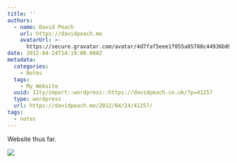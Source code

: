 ```yaml
---
title: ''
authors:
  - name: David Peach
    url: https://davidpeach.me
    avatarUrl: >-
      https://secure.gravatar.com/avatar/4d7faf5eee1f055a85788c44936b8995eaab6dfb004e7854ec747ccb272e91ee?s=96&d=mm&r=g
date: 2012-04-24T14:19:00.000Z
metadata:
  categories:
    - Notes
  tags:
    - My Website
  uuid: 11ty/import::wordpress::https://davidpeach.co.uk/?p=41257
  type: wordpress
  url: https://davidpeach.me/2012/04/24/41257/
tags:
  - notes
---
```

Website thus far.

[![](/assets/ArQYqZSCAAIyJEe-1024x768-4B3NU2QDbLaj.jpg)](/assets/ArQYqZSCAAIyJEe-1024x768-4B3NU2QDbLaj.jpg)
